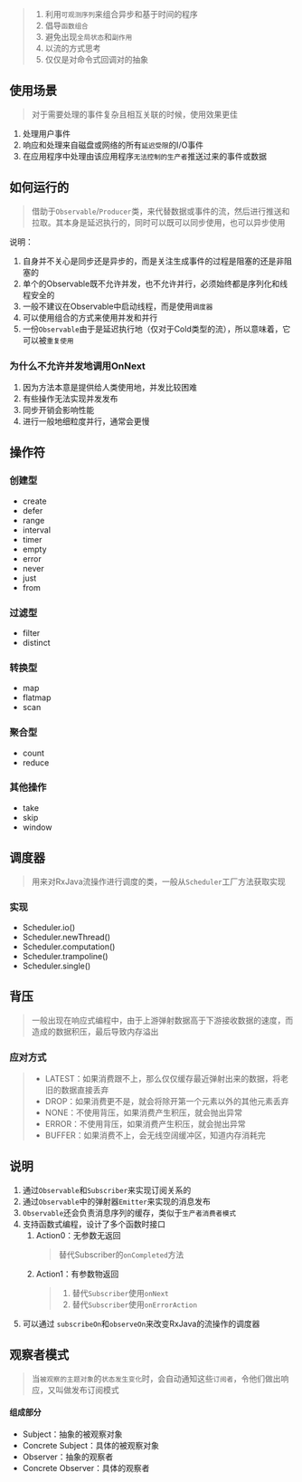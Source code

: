 >  1.  利用`可观测序列`来组合异步和基于时间的程序
>  2. 倡导`函数组合`
>  3. 避免出现`全局状态`和`副作用`
>  4. 以流的方式思考
>  5. 仅仅是对命令式回调对的抽象


## 使用场景
> 对于需要处理的事件复杂且相互关联的时候，使用效果更佳

1. 处理用户事件
2. 响应和处理来自磁盘或网络的所有`延迟受限`的I/O事件
3. 在应用程序中处理由该应用程序`无法控制的生产者`推送过来的事件或数据

## 如何运行的
> 借助于`Observable`/`Producer`类，来代替数据或事件的流，然后进行推送和拉取。其本身是延迟执行的，同时可以既可以同步使用，也可以异步使用

说明：
1. 自身并不关心是同步还是异步的，而是关注生成事件的过程是阻塞的还是非阻塞的
2. 单个的Observable既不允许并发，也不允许并行，必须始终都是序列化和线程安全的
3. 一般不建议在Observable中启动线程，而是使用`调度器`
4. 可以使用组合的方式来使用并发和并行
5. 一份`Observable`由于是延迟执行地（仅对于Cold类型的流），所以意味着，它可以被`重复使用`

### 为什么不允许并发地调用OnNext
1. 因为方法本意是提供给人类使用地，并发比较困难
2. 有些操作无法实现并发发布
3. 同步开销会影响性能
4. 进行一般地细粒度并行，通常会更慢


## 操作符

### 创建型
- create
- defer
- range
- interval
- timer
- empty
- error
- never
- just
- from

### 过滤型
- filter
- distinct

### 转换型
- map
- flatmap
- scan

### 聚合型
- count
- reduce

### 其他操作
- take
- skip
- window


## 调度器
> 用来对RxJava流操作进行调度的类，一般从`Scheduler`工厂方法获取实现

### 实现
- Scheduler.io()
- Scheduler.newThread()
- Scheduler.computation()
- Scheduler.trampoline()
- Scheduler.single()

## 背压
> 一般出现在响应式编程中，由于上游弹射数据高于下游接收数据的速度，而造成的数据积压，最后导致内存溢出

### 应对方式
> - LATEST：如果消费跟不上，那么仅仅缓存最近弹射出来的数据，将老旧的数据直接丢弃
> -  DROP：如果消费更不是，就会将除开第一个元素以外的其他元素丢弃
> -  NONE：不使用背压，如果消费产生积压，就会抛出异常
> -  ERROR：不使用背压，如果消费产生积压，就会抛出异常
> -  BUFFER：如果消费不上，会无线空阔缓冲区，知道内存消耗完


## 说明
1. 通过`Observable`和`Subscriber`来实现订阅关系的
2. 通过`Observable`中的弹射器`Emitter`来实现的消息发布
3. `Observable`还会负责消息序列的缓存，类似于`生产者消费者模式`
4. 支持函数式编程，设计了多个函数时接口
	1. Action0：无参数无返回
	   > 替代Subscriber的`onCompleted`方法
	2. Action1：有参数物返回
	   > 1. 替代`Subscriber`使用`onNext`
	   > 2. 替代`Subscriber`使用`onErrorAction`
5.  可以通过 `subscribeOn`和`observeOn`来改变RxJava的流操作的调度器



## 观察者模式
> 当`被观察的主题对象`的`状态发生变化`时，会自动通知这些`订阅者`，令他们做出响应，又叫做发布订阅模式

#### 组成部分
- Subject：抽象的被观察对象
- Concrete Subject：具体的被观察对象
- Observer：抽象的观察者
- Concrete Observer：具体的观察者